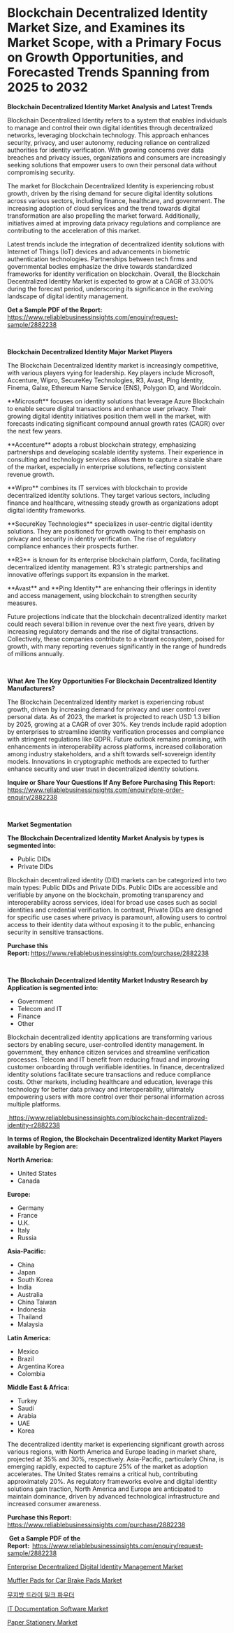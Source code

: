<p><h1>Blockchain Decentralized Identity Market Size, and Examines its Market Scope, with a Primary Focus on Growth Opportunities, and Forecasted Trends Spanning from 2025 to 2032</h1></p><p><strong>Blockchain Decentralized Identity Market Analysis and Latest Trends</strong></p>
<p><p>Blockchain Decentralized Identity refers to a system that enables individuals to manage and control their own digital identities through decentralized networks, leveraging blockchain technology. This approach enhances security, privacy, and user autonomy, reducing reliance on centralized authorities for identity verification. With growing concerns over data breaches and privacy issues, organizations and consumers are increasingly seeking solutions that empower users to own their personal data without compromising security.</p><p>The market for Blockchain Decentralized Identity is experiencing robust growth, driven by the rising demand for secure digital identity solutions across various sectors, including finance, healthcare, and government. The increasing adoption of cloud services and the trend towards digital transformation are also propelling the market forward. Additionally, initiatives aimed at improving data privacy regulations and compliance are contributing to the acceleration of this market.</p><p>Latest trends include the integration of decentralized identity solutions with Internet of Things (IoT) devices and advancements in biometric authentication technologies. Partnerships between tech firms and governmental bodies emphasize the drive towards standardized frameworks for identity verification on blockchain. Overall, the Blockchain Decentralized Identity Market is expected to grow at a CAGR of 33.00% during the forecast period, underscoring its significance in the evolving landscape of digital identity management.</p></p>
<p><strong>Get a Sample PDF of the Report:&nbsp;</strong> <a href="https://www.reliablebusinessinsights.com/enquiry/request-sample/2882238?utm_campaign=39&utm_medium=2&utm_source=Github&utm_content=ia&utm_term=13032025&utm_id=blockchain-decentralized-identity">https://www.reliablebusinessinsights.com/enquiry/request-sample/2882238</a></p>
<p>&nbsp;</p>
<p><strong>Blockchain Decentralized Identity Major Market Players</strong></p>
<p><p>The Blockchain Decentralized Identity market is increasingly competitive, with various players vying for leadership. Key players include Microsoft, Accenture, Wipro, SecureKey Technologies, R3, Avast, Ping Identity, Finema, Galxe, Ethereum Name Service (ENS), Polygon ID, and Worldcoin.</p><p>**Microsoft** focuses on identity solutions that leverage Azure Blockchain to enable secure digital transactions and enhance user privacy. Their growing digital identity initiatives position them well in the market, with forecasts indicating significant compound annual growth rates (CAGR) over the next few years.</p><p>**Accenture** adopts a robust blockchain strategy, emphasizing partnerships and developing scalable identity systems. Their experience in consulting and technology services allows them to capture a sizable share of the market, especially in enterprise solutions, reflecting consistent revenue growth.</p><p>**Wipro** combines its IT services with blockchain to provide decentralized identity solutions. They target various sectors, including finance and healthcare, witnessing steady growth as organizations adopt digital identity frameworks.</p><p>**SecureKey Technologies** specializes in user-centric digital identity solutions. They are positioned for growth owing to their emphasis on privacy and security in identity verification. The rise of regulatory compliance enhances their prospects further.</p><p>**R3** is known for its enterprise blockchain platform, Corda, facilitating decentralized identity management. R3's strategic partnerships and innovative offerings support its expansion in the market.</p><p>**Avast** and **Ping Identity** are enhancing their offerings in identity and access management, using blockchain to strengthen security measures. </p><p>Future projections indicate that the blockchain decentralized identity market could reach several billion in revenue over the next five years, driven by increasing regulatory demands and the rise of digital transactions. Collectively, these companies contribute to a vibrant ecosystem, poised for growth, with many reporting revenues significantly in the range of hundreds of millions annually.</p></p>
<p>&nbsp;</p>
<p><strong>What Are The Key Opportunities For Blockchain Decentralized Identity Manufacturers?</strong></p>
<p><p>The Blockchain Decentralized Identity market is experiencing robust growth, driven by increasing demand for privacy and user control over personal data. As of 2023, the market is projected to reach USD 1.3 billion by 2025, growing at a CAGR of over 30%. Key trends include rapid adoption by enterprises to streamline identity verification processes and compliance with stringent regulations like GDPR. Future outlook remains promising, with enhancements in interoperability across platforms, increased collaboration among industry stakeholders, and a shift towards self-sovereign identity models. Innovations in cryptographic methods are expected to further enhance security and user trust in decentralized identity solutions.</p></p>
<p><strong>Inquire or Share Your Questions If Any Before Purchasing This Report:</strong> <a href="https://www.reliablebusinessinsights.com/enquiry/pre-order-enquiry/2882238?utm_campaign=39&utm_medium=2&utm_source=Github&utm_content=ia&utm_term=13032025&utm_id=blockchain-decentralized-identity">https://www.reliablebusinessinsights.com/enquiry/pre-order-enquiry/2882238</a></p>
<p>&nbsp;</p>
<p><strong>Market Segmentation</strong></p>
<p><strong>The Blockchain Decentralized Identity Market Analysis by types is segmented into:</strong></p>
<p><ul><li>Public DIDs</li><li>Private DIDs</li></ul></p>
<p><p>Blockchain decentralized identity (DID) markets can be categorized into two main types: Public DIDs and Private DIDs. Public DIDs are accessible and verifiable by anyone on the blockchain, promoting transparency and interoperability across services, ideal for broad use cases such as social identities and credential verification. In contrast, Private DIDs are designed for specific use cases where privacy is paramount, allowing users to control access to their identity data without exposing it to the public, enhancing security in sensitive transactions.</p></p>
<p><strong>Purchase this Report:&nbsp;</strong><a href="https://www.reliablebusinessinsights.com/purchase/2882238?utm_campaign=39&utm_medium=2&utm_source=Github&utm_content=ia&utm_term=13032025&utm_id=blockchain-decentralized-identity">https://www.reliablebusinessinsights.com/purchase/2882238</a></p>
<p>&nbsp;</p>
<p><strong>The Blockchain Decentralized Identity Market Industry Research by Application is segmented into:</strong></p>
<p><ul><li>Government</li><li>Telecom and IT</li><li>Finance</li><li>Other</li></ul></p>
<p><p>Blockchain decentralized identity applications are transforming various sectors by enabling secure, user-controlled identity management. In government, they enhance citizen services and streamline verification processes. Telecom and IT benefit from reducing fraud and improving customer onboarding through verifiable identities. In finance, decentralized identity solutions facilitate secure transactions and reduce compliance costs. Other markets, including healthcare and education, leverage this technology for better data privacy and interoperability, ultimately empowering users with more control over their personal information across multiple platforms.</p></p>
<p><a href="https://www.reliablebusinessinsights.com/blockchain-decentralized-identity-r2882238?utm_campaign=39&utm_medium=2&utm_source=Github&utm_content=ia&utm_term=13032025&utm_id=blockchain-decentralized-identity">&nbsp;https://www.reliablebusinessinsights.com/blockchain-decentralized-identity-r2882238</a></p>
<p><strong>In terms of Region, the Blockchain Decentralized Identity Market Players available by Region are:</strong></p>
<p>
    <p> <strong> North America: </strong>
        <ul>
            <li>United States</li>
            <li>Canada</li>
        </ul>
        </p> 
    <p> <strong> Europe: </strong>
        <ul>
            <li>Germany</li>
            <li>France</li>
            <li>U.K.</li>
            <li>Italy</li>
            <li>Russia</li>
        </ul>
        </p> 
    <p> <strong> Asia-Pacific: </strong>
        <ul>
            <li>China</li>
            <li>Japan</li>
            <li>South Korea</li>
            <li>India</li>
            <li>Australia</li>
            <li>China Taiwan</li>
            <li>Indonesia</li>
            <li>Thailand</li>
            <li>Malaysia</li>
        </ul>
        </p> 
    <p> <strong> Latin America: </strong>
        <ul>
            <li>Mexico</li>
            <li>Brazil</li>
            <li>Argentina Korea</li>
            <li>Colombia</li>
        </ul>
        </p> 
    <p> <strong> Middle East & Africa: </strong>
        <ul>
            <li>Turkey</li>
            <li>Saudi</li>
            <li>Arabia</li>
            <li>UAE</li>
            <li>Korea</li>
        </ul>
    </p>
    </p>
<p><p>The decentralized identity market is experiencing significant growth across various regions, with North America and Europe leading in market share, projected at 35% and 30%, respectively. Asia-Pacific, particularly China, is emerging rapidly, expected to capture 25% of the market as adoption accelerates. The United States remains a critical hub, contributing approximately 20%. As regulatory frameworks evolve and digital identity solutions gain traction, North America and Europe are anticipated to maintain dominance, driven by advanced technological infrastructure and increased consumer awareness.</p></p>
<p><strong>Purchase this Report: </strong><a href="https://www.reliablebusinessinsights.com/purchase/2882238?utm_campaign=39&utm_medium=2&utm_source=Github&utm_content=ia&utm_term=13032025&utm_id=blockchain-decentralized-identity">https://www.reliablebusinessinsights.com/purchase/2882238</a></p>
<p>&nbsp;<strong>Get a Sample PDF of the Report:&nbsp;&nbsp;</strong><a href="https://www.reliablebusinessinsights.com/enquiry/request-sample/2882238?utm_campaign=39&utm_medium=2&utm_source=Github&utm_content=ia&utm_term=13032025&utm_id=blockchain-decentralized-identity">https://www.reliablebusinessinsights.com/enquiry/request-sample/2882238</a></p>
<p><strong></strong></p>
<p><p><a href="https://github.com/benasjuettk3/Market-Research-Report-List-1/blob/main/enterprise-decentralized-digital-identity-management-market.md?utm_campaign=39&utm_medium=2&utm_source=Github&utm_content=ia&utm_term=13032025&utm_id=blockchain-decentralized-identity">Enterprise Decentralized Digital Identity Management Market</a></p><p><a href="https://github.com/gummaarmel83/Market-Research-Report-List-1/blob/main/muffler-pads-for-car-brake-pads-market.md?utm_campaign=39&utm_medium=2&utm_source=Github&utm_content=ia&utm_term=13032025&utm_id=blockchain-decentralized-identity">Muffler Pads for Car Brake Pads Market</a></p><p><a href="https://github.com/laholand/Market-Research-Report-List-7/blob/main/497653944534.md?utm_campaign=39&utm_medium=2&utm_source=Github&utm_content=ia&utm_term=13032025&utm_id=blockchain-decentralized-identity">무지방 드라이 밀크 파우더</a></p><p><a href="https://github.com/gauldvikerm6/Market-Research-Report-List-1/blob/main/it-documentation-software-market.md?utm_campaign=39&utm_medium=2&utm_source=Github&utm_content=ia&utm_term=13032025&utm_id=blockchain-decentralized-identity">IT Documentation Software Market</a></p><p><a href="https://github.com/akitamegge65/Market-Research-Report-List-1/blob/main/paper-stationery-market.md?utm_campaign=39&utm_medium=2&utm_source=Github&utm_content=ia&utm_term=13032025&utm_id=blockchain-decentralized-identity">Paper Stationery Market</a></p></p>